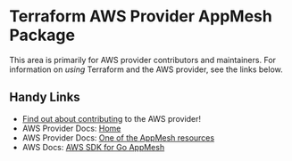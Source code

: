# Terraform AWS Provider AppMesh Package

This area is primarily for AWS provider contributors and maintainers. For information on _using_ Terraform and the AWS provider, see the links below.

## Handy Links

* [Find out about contributing](https://hashicorp.github.io/terraform-provider-aws/#contribute) to the AWS provider!
* AWS Provider Docs: [Home](https://registry.terraform.io/providers/hashicorp/aws/latest/docs)
* AWS Provider Docs: [One of the AppMesh resources](https://registry.terraform.io/providers/hashicorp/aws/latest/docs/resources/appmesh_gateway_route)
* AWS Docs: [AWS SDK for Go AppMesh](https://docs.aws.amazon.com/sdk-for-go/api/service/appmesh/)
